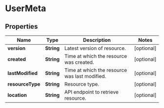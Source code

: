 

# UserMeta


## Properties

| Name | Type | Description | Notes |
|------------ | ------------- | ------------- | -------------|
|**version** | **String** | Latest version of resource. |  [optional] |
|**created** | **String** | Time at which the resource was created. |  [optional] |
|**lastModified** | **String** | Time at which the resource was last modified. |  [optional] |
|**resourceType** | **String** | Resource type. |  [optional] |
|**location** | **String** | API endpoint to retrieve resource. |  [optional] |



